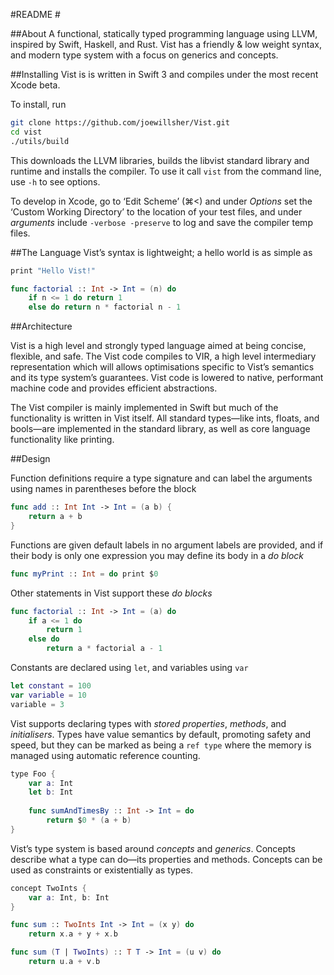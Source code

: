 #README #

##About
A functional, statically typed programming language using LLVM, inspired by Swift, Haskell, and Rust. Vist has a friendly & low weight syntax, and modern type system with a focus on generics and concepts.


##Installing
Vist is is written in Swift 3 and compiles under the most recent Xcode beta.

To install, run

``` bash
git clone https://github.com/joewillsher/Vist.git
cd vist
./utils/build
``` 

This downloads the LLVM libraries, builds the libvist standard library and runtime and installs the compiler. To use it call `vist` from the command line, use `-h` to see options.

To develop in Xcode, go to ‘Edit Scheme’ (⌘<) and under *Options* set the ‘Custom Working Directory’ to the location of your test files, and under *arguments* include `-verbose -preserve` to log and save the compiler temp files.


##The Language
Vist’s syntax is lightweight; a hello world is as simple as

```swift
print "Hello Vist!"
```

```swift
func factorial :: Int -> Int = (n) do
    if n <= 1 do return 1
    else do return n * factorial n - 1
```


##Architecture

Vist is a high level and strongly typed language aimed at being concise, flexible, and safe. The Vist code compiles to VIR, a high level intermediary representation which will allows optimisations specific to Vist’s semantics and its type system’s guarantees. Vist code is lowered to native, performant machine code and provides efficient abstractions.

The Vist compiler is mainly implemented in Swift but much of the functionality is written in Vist itself. All standard types—like ints, floats, and bools—are implemented in the standard library, as well as core language functionality like printing.

##Design

Function definitions require a type signature and can label the arguments using names in parentheses before the block

```swift
func add :: Int Int -> Int = (a b) {
    return a + b
}
```
Functions are given default labels in no argument labels are provided, and if their body is only one expression you may define its body in a *do block*
```swift
func myPrint :: Int = do print $0
```

Other statements in Vist support these *do blocks*
```swift
func factorial :: Int -> Int = (a) do
    if a <= 1 do
        return 1
    else do
        return a * factorial a - 1
```

Constants are declared using `let`, and variables using `var`
```swift
let constant = 100
var variable = 10
variable = 3
```

Vist supports declaring types with *stored properties*, *methods*, and *initialisers*. Types have value semantics by default, promoting safety and speed, but they can be marked as being a `ref type` where the memory is managed using automatic reference counting.
```swift
type Foo {
    var a: Int
    let b: Int
    
    func sumAndTimesBy :: Int -> Int = do 
        return $0 * (a + b)
}
```

Vist’s type system is based around *concepts* and *generics*. Concepts describe what a type can do—its properties and methods. Concepts can be used as constraints or existentially as types.
```swift
concept TwoInts {
    var a: Int, b: Int
}

func sum :: TwoInts Int -> Int = (x y) do
    return x.a + y + x.b

func sum (T | TwoInts) :: T T -> Int = (u v) do
	return u.a + v.b
```




